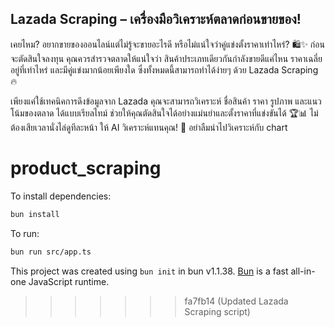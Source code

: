 

## Lazada Scraping – เครื่องมือวิเคราะห์ตลาดก่อนขายของ!

เคยไหม? อยากขายของออนไลน์แต่ไม่รู้จะขายอะไรดี หรือไม่แน่ใจว่าคู่แข่งตั้งราคาเท่าไหร่? 🛍️✨ ก่อนจะตัดสินใจลงทุน คุณควรสำรวจตลาดให้แน่ใจว่า สินค้าประเภทเดียวกันกำลังขายดีแค่ไหน ราคาเฉลี่ยอยู่ที่เท่าไหร่ และมีคู่แข่งมากน้อยเพียงใด ซึ่งทั้งหมดนี้สามารถทำได้ง่ายๆ ด้วย Lazada Scraping 🔥

เพียงแค่ใช้เทคนิคการดึงข้อมูลจาก Lazada คุณจะสามารถวิเคราะห์ ชื่อสินค้า ราคา รูปภาพ และแนวโน้มของตลาด ได้แบบเรียลไทม์ ช่วยให้คุณตัดสินใจได้อย่างแม่นยำและตั้งราคาที่แข่งขันได้ 🏆📊 ไม่ต้องเสียเวลานั่งไล่ดูทีละหน้า ให้ AI วิเคราะห์แทนคุณ! 🚀 อย่าลืมนำไปวิเคราะห์กับ chart


# product_scraping

To install dependencies:

```bash
bun install
```

To run:

```bash
bun run src/app.ts
```

This project was created using `bun init` in bun v1.1.38. [Bun](https://bun.sh) is a fast all-in-one JavaScript runtime.
>>>>>>> fa7fb14 (Updated Lazada Scraping script)
